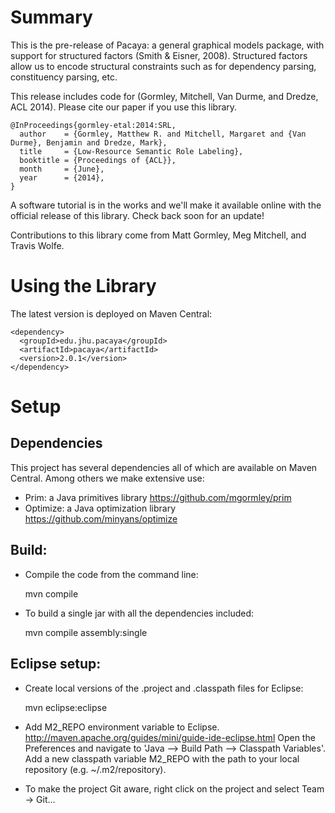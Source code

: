
# Summary

This is the pre-release of Pacaya: a general graphical models package, with support for structured factors (Smith & Eisner, 2008).
Structured factors allow us to encode structural constraints such as for dependency parsing, constituency parsing, etc.

This release includes code for (Gormley, Mitchell, Van Durme, and Dredze, ACL 2014). 
Please cite our paper if you use this library.

```
@InProceedings{gormley-etal:2014:SRL,
  author    = {Gormley, Matthew R. and Mitchell, Margaret and {Van Durme}, Benjamin and Dredze, Mark},
  title     = {Low-Resource Semantic Role Labeling},
  booktitle = {Proceedings of {ACL}},
  month     = {June},
  year      = {2014},
}
```

A software tutorial is in the works and we'll make it available online with the official release of this library. 
Check back soon for an update!

Contributions to this library come from Matt Gormley, Meg Mitchell, and Travis Wolfe.

# Using the Library

The latest version is deployed on Maven Central:

    <dependency>
      <groupId>edu.jhu.pacaya</groupId>
      <artifactId>pacaya</artifactId>
      <version>2.0.1</version>
    </dependency>

# Setup

## Dependencies

This project has several dependencies all of which are available on Maven Central.
Among others we make extensive use:
* Prim: a Java primitives library
  https://github.com/mgormley/prim
* Optimize: a Java optimization library
  https://github.com/minyans/optimize

## Build:

* Compile the code from the command line:

    mvn compile

* To build a single jar with all the dependencies included:

    mvn compile assembly:single

## Eclipse setup:

* Create local versions of the .project and .classpath files for Eclipse:

    mvn eclipse:eclipse

* Add M2_REPO environment variable to
  Eclipse. http://maven.apache.org/guides/mini/guide-ide-eclipse.html
  Open the Preferences and navigate to 'Java --> Build Path -->
  Classpath Variables'. Add a new classpath variable M2_REPO with the
  path to your local repository (e.g. ~/.m2/repository).

* To make the project Git aware, right click on the project and select Team -> Git... 

